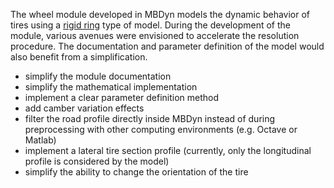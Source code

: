 The wheel module developed in MBDyn models the dynamic behavior of tires using a [rigid ring](https://www.researchgate.net/publication/283666958_An_Implicit_Rigid_Ring_Tire_Model_for_Multibody_Simulation_with_Energy_Dissipation) type of model. During the development of the module, various avenues were envisioned to accelerate the resolution procedure. The documentation and parameter definition of the model would also benefit from a simplification.

- simplify the module documentation
- simplify the mathematical implementation
- implement a clear parameter definition method
- add camber variation effects
- filter the road profile directly inside MBDyn instead of during preprocessing with other computing environments (e.g. Octave or Matlab)
- implement a lateral tire section profile (currently, only the longitudinal profile is considered by the model)
- simplify the ability to change the orientation of the tire
